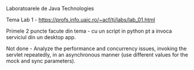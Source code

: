 Laboratoarele de Java Technologies

Tema Lab 1 - https://profs.info.uaic.ro/~acf/tj/labs/lab_01.html

Primele 2 puncte facute din tema - cu un script in python pt a invoca serviciul din un desktop app.

Not done - Analyze the performance and concurrency issues, invoking the servlet repeatedly, in an asynchronous manner (use different values for the mock and sync parameters). 
